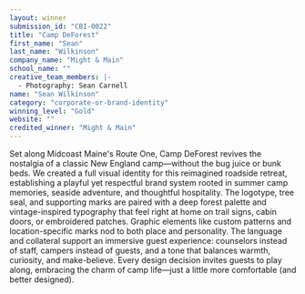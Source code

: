 ```yaml
---
layout: winner
submission_id: "CBI-0022"
title: "Camp DeForest"
first_name: "Sean"
last_name: "Wilkinson"
company_name: "Might & Main"
school_name: ""
creative_team_members: |-
  - Photography: Sean Carnell
name: "Sean Wilkinson"
category: "corporate-or-brand-identity"
winning_level: "Gold"
website: ""
credited_winner: "Might & Main"
---
```


Set along Midcoast Maine's Route One, Camp DeForest revives the nostalgia of a classic New England camp—without the bug juice or bunk beds. We created a full visual identity for this reimagined roadside retreat, establishing a playful yet respectful brand system rooted in summer camp memories, seaside adventure, and thoughtful hospitality. The logotype, tree seal, and supporting marks are paired with a deep forest palette and vintage-inspired typography that feel right at home on trail signs, cabin doors, or embroidered patches. Graphic elements like custom patterns and location-specific marks nod to both place and personality. The language and collateral support an immersive guest experience: counselors instead of staff, campers instead of guests, and a tone that balances warmth, curiosity, and make-believe. Every design decision invites guests to play along, embracing the charm of camp life—just a little more comfortable (and better designed).
